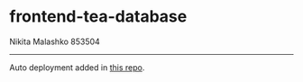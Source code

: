 # frontend-tea-database
Nikita Malashko 853504
***
Auto deployment added in [this repo](https://github.com/Keckich/front-test). 
